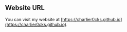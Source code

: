 ## Website URL

You can visit my website at [https://charlier0cks.github.io](https://charlier0cks.github.io).
